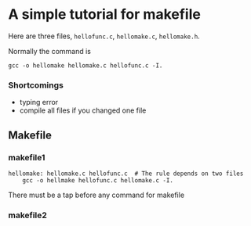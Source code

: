 # A simple tutorial for makefile

Here are three files, `hellofunc.c`, `hellomake.c`, `hellomake.h`.

Normally the command is 
```
gcc -o hellomake hellomake.c hellofunc.c -I.
```

### Shortcomings
* typing error
* compile all files if you changed one file

## Makefile

### makefile1
```
hellomake: hellomake.c hellofunc.c  # The rule depends on two files
    gcc -o hellmake hellofunc.c hellomake.c -I.
```
There must be a tap before any command for makefile


### makefile2


